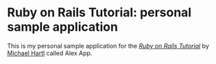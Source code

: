 # Ruby on Rails Tutorial: personal sample application

This is my personal sample application for
the [*Ruby on Rails Tutorial*](http://railstutorial.org/)
by [Michael Hartl](http://michaelhartl.com/) called Alex App.